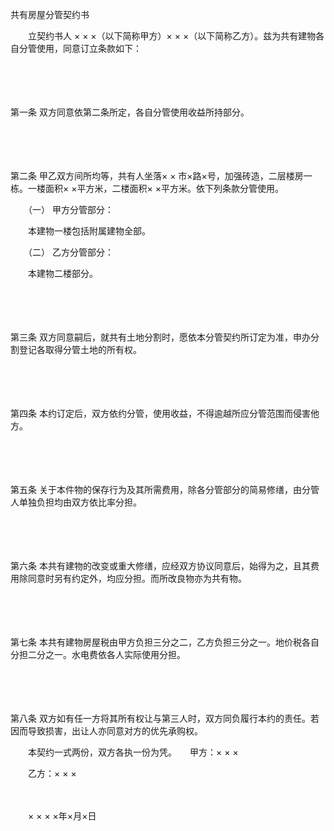 



共有房屋分管契约书



 

　　立契约书人 × × ×（以下简称甲方）× × ×（以下简称乙方）。兹为共有建物各自分管使用，同意订立条款如下：

　　

　　

第一条
 双方同意依第二条所定，各自分管使用收益所持部分。

　　

　　

第二条
 甲乙双方间所均等，共有人坐落× × 市×路×号，加强砖造，二层楼房一栋。一楼面积× ×平方米，二楼面积× ×平方米。依下列条款分管使用。

　　（一） 甲方分管部分：

　　本建物一楼包括附属建物全部。

　　（二） 乙方分管部分：

　　本建物二楼部分。

　　

　　

第三条
 双方同意嗣后，就共有土地分割时，愿依本分管契约所订定为准，申办分割登记各取得分管土地的所有权。

　　

　　

第四条
 本约订定后，双方依约分管，使用收益，不得逾越所应分管范围而侵害他方。

　　

　　

第五条
 关于本件物的保存行为及其所需费用，除各分管部分的简易修缮，由分管人单独负担均由双方依比率分担。

　　

　　

第六条
 本共有建物的改变或重大修缮，应经双方协议同意后，始得为之，且其费用除同意时另有约定外，均应分担。而所改良物亦为共有物。

　　

　　

第七条
 本共有建物房屋税由甲方负担三分之二，乙方负担三分之一。地价税各自分担二分之一。水电费依各人实际使用分担。

　　

　　

第八条
 双方如有任一方将其所有权让与第三人时，双方同负履行本约的责任。若因而导致损害，出让人亦同意对方的优先承购权。

　　本契约一式两份，双方各执一份为凭。　　甲方：× × ×

　　乙方：× × ×

　　


 　　× × × ×年×月×日
 
　　

